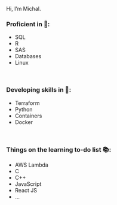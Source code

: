 Hi, I’m Michal.  

### Proficient in 💪:
- SQL 
- R 
- SAS 
- Databases 
- Linux 
    
<br> 

### Developing skills in 📖: 
- Terraform
- Python 
- Containers
- Docker

<br> 
    
### Things on the learning to-do list 📚: 
- AWS Lambda
- C 
- C++ 
- JavaScript 
- React JS 
- ...
  
  

<!---
michal-edf/michal-edf is a ✨ special ✨ repository because its `README.md` (this file) appears on your GitHub profile.
You can click the Preview link to take a look at your changes.
--->
